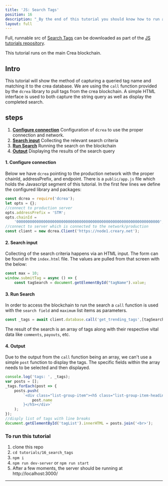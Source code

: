 ```yaml
---
title: 'JS: Search Tags'
position: 16
description: "_By the end of this tutorial you should know how to run a search for trending tags_"
layout: full
---              
```

<span class="fa-pull-left top-of-tutorial-repo-link"><span class="first-word">Full</span>, runnable src of [Search Tags](https://github.com/creativechain/crea-api-doc-tutorials-js/tree/master/tutorials/16_search_tags) can be downloaded as part of the [JS tutorials repository](https://github.com/creativechain/crea-api-doc-tutorials-js).</span>
<br>



This tutorial runs on the main Crea blockchain.

## Intro

This tutorial will show the method of capturing a queried tag name and matching it to the crea database. We are using the `call` function provided by the `dcrea` library to pull tags from the crea blockchain. A simple HTML interface is used to both capture the string query as well as display the completed search.

## steps

1.  [**Configure connection**](#configure-conn) Configuration of `dcrea` to use the proper connection and network.
2.  [**Search input**](#search-input) Collecting the relevant search criteria
3.  [**Run Search**](#run-search) Running the search on the blockchain
4.  [**Output**](#output) Displaying the results of the search query

#### 1. Configure connection <a name="configure-conn"></a>

Below we have `dcrea` pointing to the production network with the proper chainId, addressPrefix, and endpoint. There is a `public/app.js` file which holds the Javascript segment of this tutorial. In the first few lines we define the configured library and packages:

```javascript
const dcrea = require('dcrea');
let opts = {};
//connect to production server
opts.addressPrefix = 'STM';
opts.chainId =
    '0000000000000000000000000000000000000000000000000000000000000000';
//connect to server which is connected to the network/production
const client = new dcrea.Client('https://node1.creary.net');
```

#### 2. Search input <a name="search-input"></a>

Collecting of the search criteria happens via an HTML input. The form can be found in the `index.html` file. The values are pulled from that screen with the below:

```javascript
const max = 10;
window.submitTag = async () => {
    const tagSearch = document.getElementById("tagName").value;
```

#### 3. Run Search <a name="run-search"></a>

In order to access the blockchain to run the search a `call` function is used with the `search field` and `maximum` list items as parameters.

```javascript
const _tags = await client.database.call('get_trending_tags',[tagSearch, max]);
```

The result of the search is an array of tags along with their respective vital data like `comments`, `payouts`, etc.

#### 4. Output <a name="output"></a>

Due to the output from the `call` function being an array, we can't use a simple `post` function to display the tags. The specific fields within the array needs to be selected and then displayed.

```javascript
console.log('tags: ', _tags);
var posts = [];
_tags.forEach(post => {
    posts.push(
        `<div class="list-group-item"><h5 class="list-group-item-heading">${
            post.name
        }</h5></div>`
    );
});
//disply list of tags with line breaks
document.getElementById('tagList').innerHTML = posts.join('<br>');
```

### To run this tutorial

1.  clone this repo
1.  `cd tutorials/16_search_tags`
1.  `npm i`
1.  `npm run dev-server` or `npm run start`
1.  After a few moments, the server should be running at http://localhost:3000/


---
